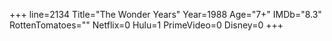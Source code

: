 +++
line=2134
Title="The Wonder Years"
Year=1988
Age="7+"
IMDb="8.3"
RottenTomatoes=""
Netflix=0
Hulu=1
PrimeVideo=0
Disney=0
+++


